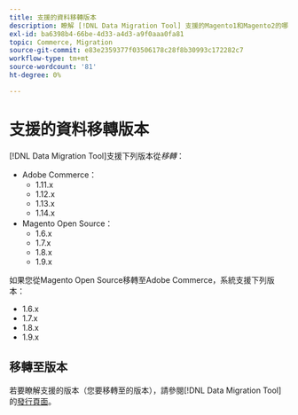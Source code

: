 ```yaml
---
title: 支援的資料移轉版本
description: 瞭解 [!DNL Data Migration Tool] 支援的Magento1和Magento2的哪些版本。
exl-id: ba6398b4-66be-4d33-a4d3-a9f0aaa0fa81
topic: Commerce, Migration
source-git-commit: e83e2359377f03506178c28f8b30993c172282c7
workflow-type: tm+mt
source-wordcount: '81'
ht-degree: 0%

---
```


# 支援的資料移轉版本

[!DNL Data Migration Tool]支援下列版本從&#x200B;_移轉_：

* Adobe Commerce：
   * 1.11.x
   * 1.12.x
   * 1.13.x
   * 1.14.x
* Magento Open Source：
   * 1.6.x
   * 1.7.x
   * 1.8.x
   * 1.9.x

如果您從Magento Open Source移轉至Adobe Commerce，系統支援下列版本：

* 1.6.x
* 1.7.x
* 1.8.x
* 1.9.x

## 移轉至版本

若要瞭解支援的版本（您要移轉至的版本），請參閱[!DNL Data Migration Tool]的[發行頁面](https://github.com/magento/data-migration-tool/releases)。
